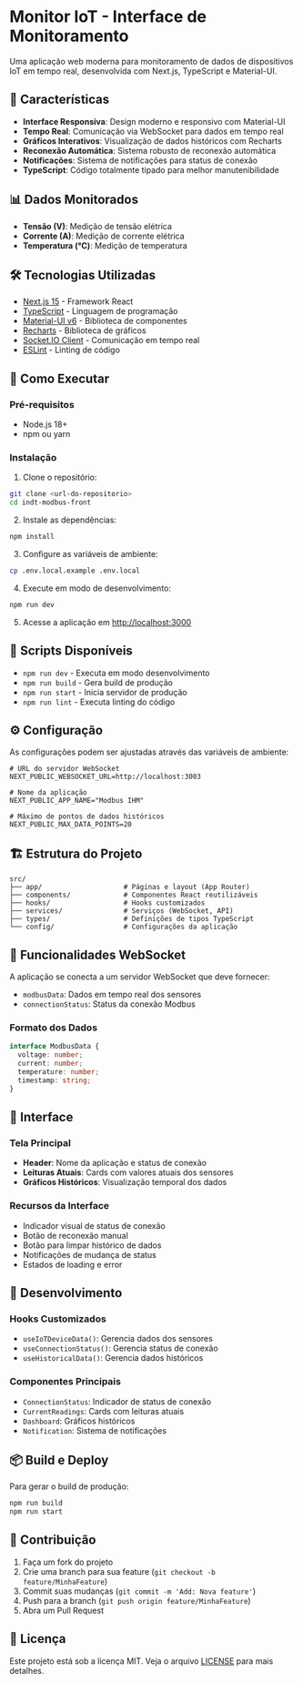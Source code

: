 # Monitor IoT - Interface de Monitoramento

Uma aplicação web moderna para monitoramento de dados de dispositivos IoT em tempo real, desenvolvida com Next.js, TypeScript e Material-UI.

## 🚀 Características

- **Interface Responsiva**: Design moderno e responsivo com Material-UI
- **Tempo Real**: Comunicação via WebSocket para dados em tempo real
- **Gráficos Interativos**: Visualização de dados históricos com Recharts
- **Reconexão Automática**: Sistema robusto de reconexão automática
- **Notificações**: Sistema de notificações para status de conexão
- **TypeScript**: Código totalmente tipado para melhor manutenibilidade

## 📊 Dados Monitorados

- **Tensão (V)**: Medição de tensão elétrica
- **Corrente (A)**: Medição de corrente elétrica
- **Temperatura (°C)**: Medição de temperatura

## 🛠️ Tecnologias Utilizadas

- [Next.js 15](https://nextjs.org/) - Framework React
- [TypeScript](https://www.typescriptlang.org/) - Linguagem de programação
- [Material-UI v6](https://mui.com/) - Biblioteca de componentes
- [Recharts](https://recharts.org/) - Biblioteca de gráficos
- [Socket.IO Client](https://socket.io/) - Comunicação em tempo real
- [ESLint](https://eslint.org/) - Linting de código

## 🚀 Como Executar

### Pré-requisitos

- Node.js 18+
- npm ou yarn

### Instalação

1. Clone o repositório:

```bash
git clone <url-do-repositorio>
cd indt-modbus-front
```

2. Instale as dependências:

```bash
npm install
```

3. Configure as variáveis de ambiente:

```bash
cp .env.local.example .env.local
```

4. Execute em modo de desenvolvimento:

```bash
npm run dev
```

5. Acesse a aplicação em [http://localhost:3000](http://localhost:3000)

## 📝 Scripts Disponíveis

- `npm run dev` - Executa em modo desenvolvimento
- `npm run build` - Gera build de produção
- `npm run start` - Inicia servidor de produção
- `npm run lint` - Executa linting do código

## ⚙️ Configuração

As configurações podem ser ajustadas através das variáveis de ambiente:

```env
# URL do servidor WebSocket
NEXT_PUBLIC_WEBSOCKET_URL=http://localhost:3003

# Nome da aplicação
NEXT_PUBLIC_APP_NAME="Modbus IHM"

# Máximo de pontos de dados históricos
NEXT_PUBLIC_MAX_DATA_POINTS=20
```

## 🏗️ Estrutura do Projeto

```
src/
├── app/                    # Páginas e layout (App Router)
├── components/             # Componentes React reutilizáveis
├── hooks/                  # Hooks customizados
├── services/               # Serviços (WebSocket, API)
├── types/                  # Definições de tipos TypeScript
└── config/                 # Configurações da aplicação
```

## 🔄 Funcionalidades WebSocket

A aplicação se conecta a um servidor WebSocket que deve fornecer:

- `modbusData`: Dados em tempo real dos sensores
- `connectionStatus`: Status da conexão Modbus

### Formato dos Dados

```typescript
interface ModbusData {
  voltage: number;
  current: number;
  temperature: number;
  timestamp: string;
}
```

## 🎨 Interface

### Tela Principal

- **Header**: Nome da aplicação e status de conexão
- **Leituras Atuais**: Cards com valores atuais dos sensores
- **Gráficos Históricos**: Visualização temporal dos dados

### Recursos da Interface

- Indicador visual de status de conexão
- Botão de reconexão manual
- Botão para limpar histórico de dados
- Notificações de mudança de status
- Estados de loading e error

## 🔧 Desenvolvimento

### Hooks Customizados

- `useIoTDeviceData()`: Gerencia dados dos sensores
- `useConnectionStatus()`: Gerencia status de conexão
- `useHistoricalData()`: Gerencia dados históricos

### Componentes Principais

- `ConnectionStatus`: Indicador de status de conexão
- `CurrentReadings`: Cards com leituras atuais
- `Dashboard`: Gráficos históricos
- `Notification`: Sistema de notificações

## 📦 Build e Deploy

Para gerar o build de produção:

```bash
npm run build
npm run start
```

## 🤝 Contribuição

1. Faça um fork do projeto
2. Crie uma branch para sua feature (`git checkout -b feature/MinhaFeature`)
3. Commit suas mudanças (`git commit -m 'Add: Nova feature'`)
4. Push para a branch (`git push origin feature/MinhaFeature`)
5. Abra um Pull Request

## 📄 Licença

Este projeto está sob a licença MIT. Veja o arquivo [LICENSE](LICENSE) para mais detalhes.
